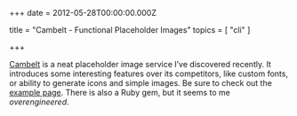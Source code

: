 
+++
date = 2012-05-28T00:00:00.000Z


title = "Cambelt - Functional Placeholder Images"
topics = [ "cli" ]

+++

[Cambelt](http://cambelt.co) is a neat placeholder image service I’ve discovered recently. It introduces some interesting features over its competitors, like custom fonts, or ability to generate icons and simple images. Be sure to check out the [example page](http://cambelt.co/#simple-examples). There is also a Ruby gem, but it seems to me *overengineered*.
